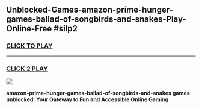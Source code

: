 
## Unblocked-Games-amazon-prime-hunger-games-ballad-of-songbirds-and-snakes-Play-Online-Free #silp2
<h3>
<a href="https://us.freeplayer.one?title=amazon-prime-hunger-games-ballad-of-songbirds-and-snakes&ref=10M">CLICK TO PLAY</a></h3>
<hr>

<h3>
<a href="https://us.freeplayer.one?title=amazon-prime-hunger-games-ballad-of-songbirds-and-snakes&ref=10M">CLICK 2 PLAY</a>
  
</h3>

<a href="https://us.freeplayer.one?title=amazon-prime-hunger-games-ballad-of-songbirds-and-snakes&ref=10M"><img src="https://clearcache.store/games.png"></a>


**amazon-prime-hunger-games-ballad-of-songbirds-and-snakes games unblocked: Your Gateway to Fun and Accessible Online Gaming**
